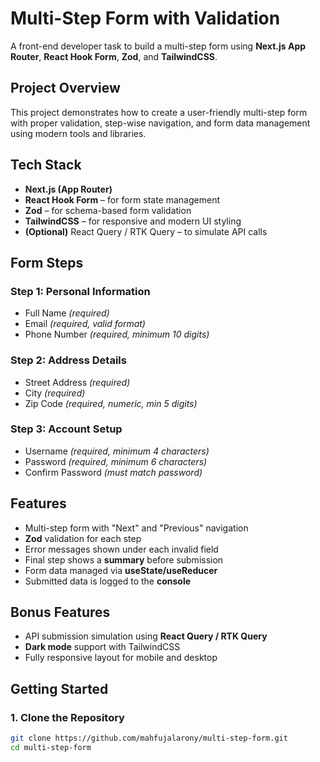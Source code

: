 #  Multi-Step Form with Validation

A front-end developer task to build a multi-step form using **Next.js App Router**, **React Hook Form**, **Zod**, and **TailwindCSS**.

##  Project Overview

This project demonstrates how to create a user-friendly multi-step form with proper validation, step-wise navigation, and form data management using modern tools and libraries.

##  Tech Stack

- **Next.js (App Router)**
- **React Hook Form** – for form state management
- **Zod** – for schema-based form validation
- **TailwindCSS** – for responsive and modern UI styling
- **(Optional)** React Query / RTK Query – to simulate API calls

##  Form Steps

###  Step 1: Personal Information
- Full Name _(required)_
- Email _(required, valid format)_
- Phone Number _(required, minimum 10 digits)_

###  Step 2: Address Details
- Street Address _(required)_
- City _(required)_
- Zip Code _(required, numeric, min 5 digits)_

### Step 3: Account Setup
- Username _(required, minimum 4 characters)_
- Password _(required, minimum 6 characters)_
- Confirm Password _(must match password)_

##  Features

- Multi-step form with "Next" and "Previous" navigation
- **Zod** validation for each step
- Error messages shown under each invalid field
- Final step shows a **summary** before submission
- Form data managed via **useState/useReducer**
- Submitted data is logged to the **console**

##  Bonus Features

- API submission simulation using **React Query / RTK Query**
- **Dark mode** support with TailwindCSS
- Fully responsive layout for mobile and desktop

##  Getting Started

### 1. Clone the Repository

```bash
git clone https://github.com/mahfujalarony/multi-step-form.git
cd multi-step-form
